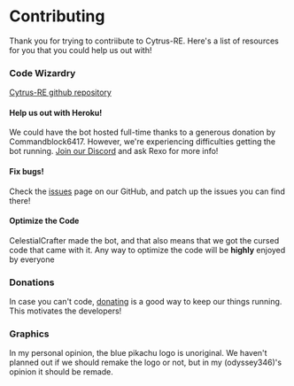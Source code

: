 # Contributing 
Thank you for trying to contriibute to Cytrus-RE. Here's a list of resources for you that you could help us out with!
### Code Wizardry
  [Cytrus-RE github repository](https://github.com/Cytrus-RE/cytrus-re)
  
  #### Help us out with Heroku!
  We could have the bot hosted full-time thanks to a generous donation by Commandblock6417. However, we're experiencing difficulties getting the bot running. [Join our Discord](https://discord.gg/ymZmdaA) and ask Rexo for more info!
  #### Fix bugs! 
  Check the [issues](https://github.com/Cytrus-RE/cytrus-re/issues) page on our GitHub, and patch up the issues you can find there!
  #### Optimize the Code
  CelestialCrafter made the bot, and that also means that we got the cursed code that came with it. Any way to optimize the code will be **highly** enjoyed by everyone
  
### Donations
In case you can't code, [donating](coresites/donate.md) is a good way to keep our things running. This motivates the developers!

### Graphics
In my personal opinion, the blue pikachu logo is unoriginal. We haven't planned out if we should remake the logo or not, but in my (odyssey346)'s opinion it should be remade.
    
